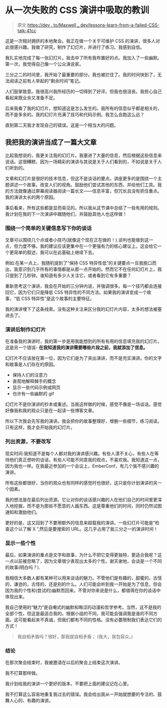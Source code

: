 # 从一次失败的 CSS 演讲中吸取的教训

> 原文:[https://dev . to/Maxwell _ dev/lessons-learn-from-a-failed-CSS-talk-41cc](https://dev.to/maxwell_dev/lessons-learned-from-a-failed-css-talk-41cc)

这是一次相对拥挤的本地聚会。我正在做一个关于可维护 CSS 的演讲，很多人对此很感兴趣。我做了研究，制作了幻灯片，并进行了练习。我感到自信。

我扎实地完成了每一张幻灯片。我击中了所有我布置好的点。我加入了一些幽默。第一次，我觉得自己像一个公众演说家。

三分之二的时间里，我开始了最重要的部分。我也被拦住了。我的时间快到了，无法阅读之前有人举起的“剩余时间”笔记。

人们鼓掌致意。我很高兴我所经历的一切得到了好评。但我也很沮丧。我担心自己看起来既业余又准备不足。

后来我看了我的幻灯片，想知道这是怎么发生的。我所有的信息似乎都是相关的，而不是多余的。我的幻灯片充满了技巧和代码示例。我怎么会跑这么远？

直到第二天我才发现自己的错误。这是一个相当大的问题。

## 我把我的演讲当成了一篇大文章

比起我想说的，我更关注我的幻灯片。我塞进了大量的信息，然后根据这些信息来说话。这很糟糕，因为一场精彩的演讲与其说是关于人们看到的，不如说是关于人们听到的。

文章和幻灯片是很好的技术信息，但这不是谈话的要点。讲座更多的是围绕一个主题讲述一个故事。改变人们的视角。鼓励他们尝试其他的东西，并给他们工具。我的方法就像通过屏幕阅读器阅读一篇长文——信息丰富，但冗长且没有抓住重点。我的演讲太长的两个原因。

事后看来，所有这些都是显而易见的。所以我从这节课中总结了一些有用的规则。我计划在我的下一次演讲中跟随他们，并鼓励其他人也这样做！

### 围绕一个简单的关键信息写下你的谈话

文章可以围绕几个点或者小技巧(就像这个现在正在做的！).谈判也能做到这一点，但力度不够。我的建议应该更集中在一个更强有力的核心建议上。这会给它一个更简单的叙述，我可以在此基础上继续下去。

例如:在某一点上，我随机提到了“保持 CSS 特异性低”的关键要点一旦我脱口而出，我意识到几乎所有的事情都是从那一点开始的。然而它不在任何幻灯片上，我只提到了几秒钟。谁知道有多少人关注它，或者看到它有多重要？

重新思考这个演讲，我会在开始的三分钟内说，并强调很多。每一个技巧都会连接回它，因为它们只是降低 CSS 特异性的不同方法。如果我的演讲变成一个故事，“低 CSS 特异性”是这个故事的主要特征。

我的演讲埋下了这条线索。没有这种关注来区分我的幻灯片内容，太多的想法被塞进去了。

### 演讲后制作幻灯片

在准备我的演讲时，我的第一步是用我能想到的所有有用的信息填充我的幻灯片。这是另一个错误- **在我知道我的演讲需要哪些片段之前，我就添加了信息。**

幻灯片不应该放在第一位，因为它们是为了突出演讲，而不是充实演讲。你的文字和故事是人们存在的原因。

*   保持人们的注意力
*   直观地解释棘手的概念
*   显示一些代码示例或网页
*   也许有一些幽默的 gif

幻灯片不是你演讲的抄本或重述。当我这样做的时候，感觉不像是一场谈话。感觉好像我和我的观众只是在一起读一些博客文章。

所以下次我会先写我的演讲。我会把你的故事整理好，增删一些细节，练习阅读。只有这样，我才会开始我的幻灯片。

### 列出资源，不要改写

现实时间:我知道不是每个人都对我的演讲感兴趣。有些人漠不关心，有些人在等待他们真正想听的谈话，有些人可能不同意我的观点，不喜欢我。我知道这一点，因为我也一样。在我最近参加的一个会议上，EmberConf，有几个我不感兴趣的演讲。

所有这些都很好，当你的观众也有同样的感觉时也很好。这只是你计划演讲的另一个因素。

我的想法是在最后列出资源。它让对你的谈话感兴趣的人在他们自己的时间里更深入地挖掘，而不是为那些不愿意的人画东西。这是尊重他们的时间，同时仍然试图通知和激励他们。

更好的是，这又回到了不要用额外的信息来超载我的演讲。一些幻灯片可能是“检查这个以了解 X ”,然后是要搜索的 URL。这几乎占用了我三分之一的演讲时间！

### 显示一些个性

最后，如果演讲的重点是文字和故事，为什么不把它变得更独特，更适合我呢？这一点以前被忽略了，因为文章很少表现出太多的个性。谢天谢地，会谈是一个不同的故事(明白吗？).

我相信大多数人都有某种可以用来谈话的魅力。不管他们是有趣的，甜蜜的，古怪的，谦逊的，古怪的，还是别的什么。人们可能会听到我一开始是为了信息，但会因为我的个性和(尝试的)幽默而回来。不管对你来说是什么，都值得在你的谈话中体现出来。

我自己使用的“魅力”是自嘲式的幽默和晦涩的动漫和哲学参考。当然，这不是我的全部个性，但这是最适合我的。根据小组的不同，我可能会强调我是谁的不同方面。这可能看起来不真诚，但我们都有不同的性格。没有必要限制我们表达它们的方式！

> 我自相矛盾吗？很好，那我就自相矛盾；
> (我大，我包容众。)

### 结论

在那次聚会结束时，我被邀请在以后的聚会上结束这次演讲。

我不打算那样做。

我计划给我的演讲一个更好的版本，不要把上面的建议记在心里。

我不打算这么容易地重复我过去的错误。我会给出我从一开始就想要的专注的、鼓舞人心的、有趣的演讲。
